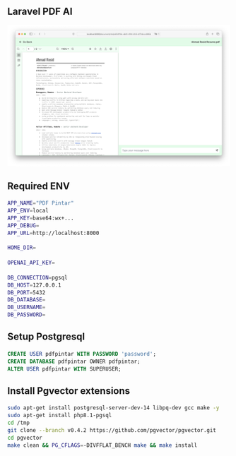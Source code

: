 ## Laravel PDF AI

![demo.png](/demo.png)

## Required ENV

```bash
APP_NAME="PDF Pintar"
APP_ENV=local
APP_KEY=base64:wx+...
APP_DEBUG=
APP_URL=http://localhost:8000

HOME_DIR=

OPENAI_API_KEY=

DB_CONNECTION=pgsql
DB_HOST=127.0.0.1
DB_PORT=5432
DB_DATABASE=
DB_USERNAME=
DB_PASSWORD=
```

## Setup Postgresql

```sql
CREATE USER pdfpintar WITH PASSWORD 'password';
CREATE DATABASE pdfpintar OWNER pdfpintar;
ALTER USER pdfpintar WITH SUPERUSER;
```

## Install Pgvector extensions

```bash
sudo apt-get install postgresql-server-dev-14 libpq-dev gcc make -y
sudo apt-get install php8.1-pgsql
cd /tmp
git clone --branch v0.4.2 https://github.com/pgvector/pgvector.git
cd pgvector
make clean && PG_CFLAGS=-DIVFFLAT_BENCH make && make install
```
